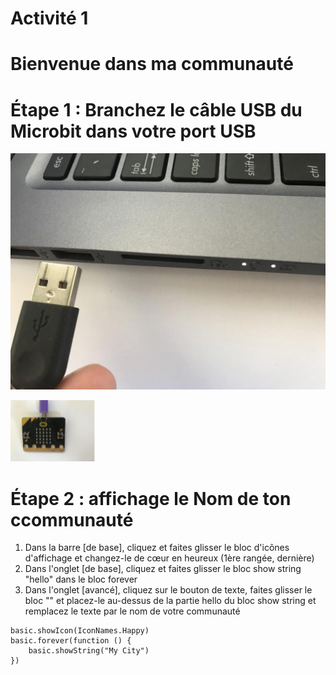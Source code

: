 

# Activité 1
# Bienvenue dans ma communauté

# Étape 1 : Branchez le câble USB du Microbit dans votre port USB

<!-- https://github.com/Brilliant-Labs/bboard-tuts-cybersecurity-3/blob/master/cybersec/activity-1/connect-microbit.gif?raw=true -->
![Click](https://github.com/Brilliant-Labs/bboard-tutorials-cybersecurity-v3/blob/main/Activity_1/connect-microbit.gif?raw=true "Click")

<!-- https://raw.githubusercontent.com/Brilliant-Labs/bboard-tutorials-cybersecurity-v3/main/Activity_1/micro.png -->
![click](https://raw.githubusercontent.com/Brilliant-Labs/bboard-tutorials-cybersecurity-v3/main/Activity_1/micro.png)

# Étape 2 : affichage le Nom de ton  ccommunauté
1. Dans la barre [de base], cliquez et faites glisser le bloc d'icônes d'affichage et changez-le de cœur en heureux (1ère rangée, dernière)
2. Dans l'onglet [de base], cliquez et faites glisser le bloc show string "hello" dans le bloc forever
3. Dans l'onglet [avancé], cliquez sur le bouton de texte, faites glisser le bloc "" et placez-le au-dessus de la partie hello du bloc show string et remplacez le texte par le nom de votre communauté

```
basic.showIcon(IconNames.Happy)
basic.forever(function () {
    basic.showString("My City")
})
```
